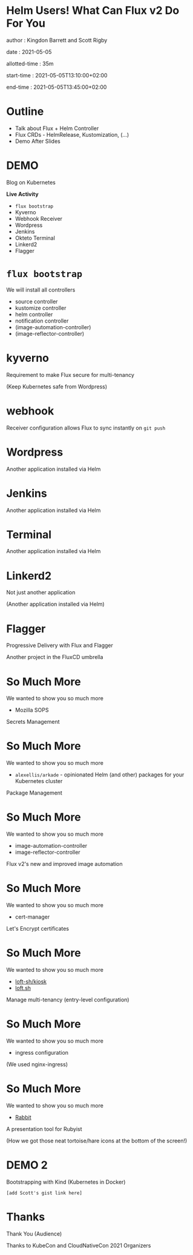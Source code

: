 # Helm Users! What Can Flux v2 Do For You

author
:   Kingdon Barrett and Scott Rigby

date
:   2021-05-05

allotted-time
:   35m

start-time
:   2021-05-05T13:10:00+02:00

end-time
:   2021-05-05T13:45:00+02:00


# Outline

* Talk about Flux + Helm Controller
* Flux CRDs - HelmRelease, Kustomization, (...)
* Demo After Slides

# DEMO

Blog on Kubernetes

**Live Activity**

* `flux bootstrap`
* Kyverno
* Webhook Receiver
* Wordpress
* Jenkins
* Okteto Terminal
* Linkerd2
* Flagger

# `flux bootstrap`

We will install all controllers

* source controller
* kustomize controller
* helm controller
* notification controller
* (image-automation-controller)
* (image-reflector-controller)

# kyverno

Requirement to make Flux secure for multi-tenancy

(Keep Kubernetes safe from Wordpress)

# webhook

Receiver configuration allows Flux to sync instantly on `git push`

# Wordpress

Another application installed via Helm

# Jenkins

Another application installed via Helm

# Terminal

Another application installed via Helm

# Linkerd2

Not just another application

(Another application installed via Helm)

# Flagger

Progressive Delivery with Flux and Flagger

Another project in the FluxCD umbrella

# So Much More

We wanted to show you so much more

* Mozilla SOPS

Secrets Management

# So Much More

We wanted to show you so much more

* `alexellis/arkade` - opinionated Helm (and other) packages for your Kubernetes cluster

Package Management

# So Much More

We wanted to show you so much more

* image-automation-controller
* image-reflector-controller

Flux v2's new and improved image automation

# So Much More

We wanted to show you so much more

* cert-manager

Let's Encrypt certificates

# So Much More

We wanted to show you so much more

* [loft-sh/kiosk](https://github.com/loft-sh/kiosk)
* [loft.sh](https://loft.sh)

Manage multi-tenancy (entry-level configuration)

# So Much More

We wanted to show you so much more

* ingress configuration

(We used nginx-ingress)

# So Much More

We wanted to show you so much more

* [Rabbit](https://rabbit-shocker.org)

A presentation tool for Rubyist

(How we got those neat tortoise/hare icons at the bottom of the screen!)

# DEMO 2

Bootstrapping with Kind (Kubernetes in Docker)

`[add Scott's gist link here]`

# Thanks

Thank You (Audience)

Thanks to KubeCon and CloudNativeCon 2021 Organizers
